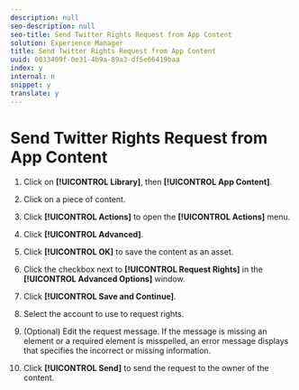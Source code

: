 ```yaml
---
description: null
seo-description: null
seo-title: Send Twitter Rights Request from App Content
solution: Experience Manager
title: Send Twitter Rights Request from App Content
uuid: 0033409f-0e31-4b9a-89a3-df5e66419baa
index: y
internal: n
snippet: y
translate: y
---
```


# Send Twitter Rights Request from App Content

1. Click on **[!UICONTROL Library]**, then **[!UICONTROL App Content]**.

1. Click on a piece of content.
1. Click **[!UICONTROL Actions]** to open the **[!UICONTROL Actions]** menu.

1. Click **[!UICONTROL Advanced]**.
1. Click **[!UICONTROL OK]** to save the content as an asset.
1. Click the checkbox next to **[!UICONTROL Request Rights]** in the **[!UICONTROL Advanced Options]** window.

1. Click **[!UICONTROL Save and Continue]**.
1. Select the account to use to request rights.
1. (Optional) Edit the request message. If the message is missing an element or a required element is misspelled, an error message displays that specifies the incorrect or missing information.
1. Click **[!UICONTROL Send]** to send the request to the owner of the content.

